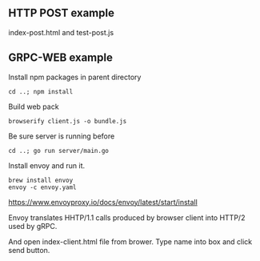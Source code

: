 
## HTTP POST example

index-post.html and test-post.js

## GRPC-WEB example

Install npm packages in parent directory

```
cd ..; npm install
```

Build web pack

```
browserify client.js -o bundle.js
```

Be sure server is running before
```
cd ..; go run server/main.go  
```

Install envoy and run it.
```
brew install envoy 
envoy -c envoy.yaml
```

https://www.envoyproxy.io/docs/envoy/latest/start/install


Envoy translates HHTP/1.1 calls produced by browser client into HTTP/2 used by gRPC.

And open index-client.html file from brower.
Type name into box and click send button.



